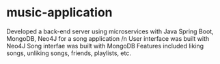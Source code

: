 # music-application
Developed a back-end server using microservices with Java Spring Boot, MongoDB, Neo4J for a song application /n
User interface was built with Neo4J
Song interfae was built with MongoDB
Features included liking songs, unliking songs, friends, playlists, etc.
